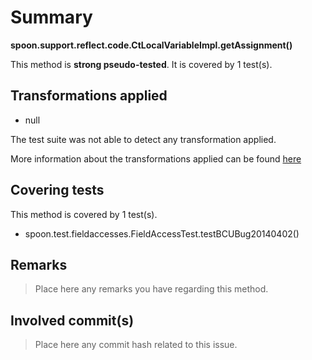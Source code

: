 # Summary
**spoon.support.reflect.code.CtLocalVariableImpl.getAssignment()**

This method is **strong pseudo-tested**.
It is covered by 1 test(s). 


## Transformations applied

- null


The test suite was not able to detect any transformation applied.

More information about the transformations applied can be found [here](https://github.com/STAMP-project/pitest-descartes)

## Covering tests
This method is covered by 1 test(s).
* spoon.test.fieldaccesses.FieldAccessTest.testBCUBug20140402()


## Remarks
> Place here any remarks you have regarding this method.

## Involved commit(s)

> Place here any commit hash related to this issue.
